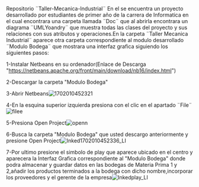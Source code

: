 Repositorio ¨Taller-Mecanica-Industrial¨
En el se encuentra un proyecto desarrollado por estudiantes de primer año de la carrera de Informatica en el cual encontrara una carpeta llamada ¨Doc¨ que al abrirla encontrara
un diagrama ¨UMLYoandry¨ que muestra todas las clases del proyecto y sus relaciones con sus atributos y operaciones.En la carpeta ¨Taller Mecanica Industrial¨ aparece otra carpeta
correspondiente al modulo desarrollado ¨Modulo Bodega¨ que mostrara una interfaz grafica siguiendo los siguientes pasos:

1-Instalar Netbeans en su ordenador(Enlace de Descarga "https://netbeans.apache.org/front/main/download/nb16/index.html")

2-Descargar la carpeta "Modulo Bodega"

3-Abrir Netbeans![1702010452321](https://github.com/yoandry03/Taller-Mecanica-Industrial/assets/126730209/d4989bee-eca5-4507-a721-6a4b6eb149e9)


4-En la esquina superior izquierda presiona con el clic en el apartado ¨File¨ ![filee](https://github.com/yoandry03/Taller-Mecanica-Industrial/assets/126730209/610fd620-088f-425b-a0d8-d660952c1649)




5-Presiona Open Project![openn](https://github.com/yoandry03/Taller-Mecanica-Industrial/assets/126730209/3c1c828f-9526-45bf-8f28-3ecd2012a8cb)



6-Busca la carpeta "Modulo Bodega" que usted descargo anteriormente y presione Open Project![Inked1702010452336_LI](https://github.com/yoandry03/Taller-Mecanica-Industrial/assets/126730209/dca86cb0-c50e-4fb1-af1d-140ff08fb1e6)


7-Por ultimo presione el simbolo de play que aparece ubicado en el centro y aparecera la Interfaz Grafica correspondiente al "Modulo Bodega" donde podra almacenar y guardar datos en las bodegas de Materia Prima 1 y 2,añadir los productos terminados a la bodega con dicho nombre,incorporar los proveedores y el gerente de la empresa![Inkedplay_LI](https://github.com/yoandry03/Taller-Mecanica-Industrial/assets/126730209/e7a0f734-99b2-4a55-a6c7-3a11396af2ad)
